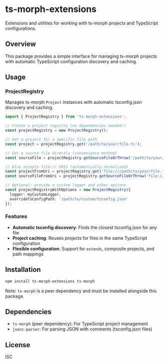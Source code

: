 # ts-morph-extensions
Extensions and utilities for working with ts-morph projects and TypeScript configurations.

## Overview
This package provides a simple interface for managing ts-morph projects with automatic TypeScript configuration discovery and caching.

## Usage
### ProjectRegistry
Manages ts-morph `Project` instances with automatic tsconfig.json discovery and caching.

```typescript
import { ProjectRegistry } from 'ts-morph-extensions';

// Create a project registry (no dependencies needed!)
const projectRegistry = new ProjectRegistry();

// Get a project for a specific file path
const project = projectRegistry.get('/path/to/your/file.ts');

// Get a source file directly (convenience method)
const sourceFile = projectRegistry.getSourceFileOrThrow('/path/to/your/file.ts');

// Also accepts file:// URIs (automatically normalized)
const projectFromUri = projectRegistry.get('file:///path/to/your/file.ts');
const sourceFileFromUri = projectRegistry.getSourceFileOrThrow('file:///path/to/your/file.ts');

// Optional: provide a custom logger and other options
const projectRegistryWithOptions = new ProjectRegistry({
  logger: myCustomLogger,
  overrideTsConfigPath: '/path/to/custom/tsconfig.json'
});
```

### Features
- **Automatic tsconfig discovery**: Finds the closest tsconfig.json for any file
- **Project caching**: Reuses projects for files in the same TypeScript configuration
- **Flexible configuration**: Support for `extends`, composite projects, and path mappings

## Installation
```bash
npm install ts-morph-extensions ts-morph
```

Note: `ts-morph` is a peer dependency and must be installed alongside this package.

## Dependencies
- `ts-morph` (peer dependency): For TypeScript project management
- `jsonc-parser`: For parsing JSON with comments (tsconfig.json files)

## License
ISC
